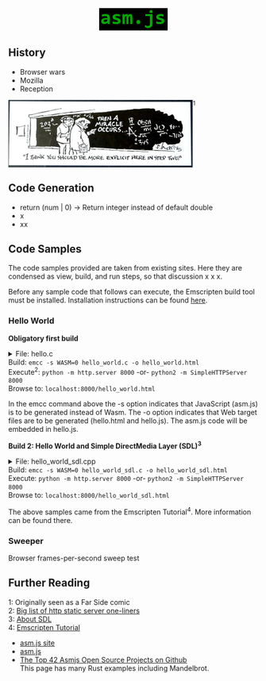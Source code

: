 <div align="center">
<img src="doc/asmjs.png" width="138" height="45">
</div>

## History
* Browser wars
* Mozilla
* Reception

<img src="doc/miracle.png" width="372" height="136" align="top"><sup>1</sup>

## Code Generation
* return (num | 0) -> Return integer instead of default double
* x
* xx

## Code Samples
The code samples provided are taken from existing sites. Here they are condensed as view, build, and run steps, so that discussion x x x.

Before any sample code that follows can execute, the Emscripten build tool must be installed.  Installation instructions can be found [here](foo/bar).
### Hello World
__Obligatory first build__

<details>
<summary>File: hello.c</summary>

    #include <stdio.h>  
    
    int main() {  
        printf("hello, world!\n");  
        return 0;  
    }
</details>
Build: <code>emcc -s WASM=0 hello_world.c -o hello_world.html</code><br />
Execute<sup>2</sup>: <code>python -m http.server 8000</code> -or- <code>python2 -m SimpleHTTPServer 8000</code><br />
Browse to: <code>localhost:8000/hello_world.html</code><br />

In the emcc command above the -s option indicates that JavaScript (asm.js) is to be generated instead of Wasm. The -o option indicates that Web target files are to be generated (hello.html and hello.js). The asm.js code will be embedded in hello.js.

__Build 2: Hello World and Simple DirectMedia Layer (SDL)<sup>3</sup>__

<details>
<summary>File: hello_world_sdl.cpp</summary>

    // Copyright 2011 The Emscripten Authors.  All rights reserved.
    // Emscripten is available under two separate licenses, the MIT license and the
    // University of Illinois/NCSA Open Source License.  Both these licenses can be
    // found in the LICENSE file.
    
    #include <stdio.h>
    #include <SDL/SDL.h>
    
    #ifdef __EMSCRIPTEN__
    #include <emscripten.h>
    #endif
    
    extern "C" int main(int argc, char** argv) {
      printf("hello, world!\n");
    
      SDL_Init(SDL_INIT_VIDEO);
      SDL_Surface *screen = SDL_SetVideoMode(256, 256, 32, SDL_SWSURFACE);
    
    #ifdef TEST_SDL_LOCK_OPTS
      EM_ASM("SDL.defaults.copyOnLock = false; SDL.defaults.discardOnLock = true; SDL.defaults.opaqueFrontBuffer = false;");
    #endif
    
      if (SDL_MUSTLOCK(screen)) SDL_LockSurface(screen);
      for (int i = 0; i < 256; i++) {
        for (int j = 0; j < 256; j++) {
    #ifdef TEST_SDL_LOCK_OPTS
          // Alpha behaves like in the browser, so write proper opaque pixels.
          int alpha = 255;
    #else
          // To emulate native behavior with blitting to screen, alpha component is ignored. Test that it is so by outputting
          // data (and testing that it does get discarded)
          int alpha = (i+j) % 255;
    #endif
          *((Uint32*)screen->pixels + i * 256 + j) = SDL_MapRGBA(screen->format, i, j, 255-i, alpha);
        }
      }
      if (SDL_MUSTLOCK(screen)) SDL_UnlockSurface(screen);
      SDL_Flip(screen); 
    
      printf("you should see a smoothly-colored square - no sharp lines but the square borders!\n");
      printf("and here is some text that should be HTML-friendly: amp: |&| double-quote: |\"| quote: |'| less-than, greater-than, html-like tags: |<cheez></cheez>|\nanother line.\n");
    
      SDL_Quit();
    
      return 0;
    }
</details>
Build: <code>emcc -s WASM=0 hello_world_sdl.c -o hello_world_sdl.html</code><br />
Execute: <code>python -m http.server 8000</code> -or- <code>python2 -m SimpleHTTPServer 8000</code><br />
Browse to: <code>localhost:8000/hello_world_sdl.html</code><br />

The above samples came from the Emscripten Tutorial<sup>4</sup>.  More information can be found there.


### Sweeper
Browser frames-per-second sweep test

## Further Reading
1: Originally seen as a Far Side comic  
2: [Big list of http static server one-liners](https://gist.github.com/willurd/5720255)  
3: [About SDL](https://www.libsdl.org/)  
4: [Emscripten Tutorial](https://emscripten.org/docs/getting_started/Tutorial.html)

- [asm.js site](http://asmjs.org)
- [asm.js](https://developer.mozilla.org/en-US/docs/Games/Tools/asm.js)
- [The Top 42 Asmjs Open Source Projects on Github](https://awesomeopensource.com/projects/asmjs)  
    This page has many Rust examples including Mandelbrot.

